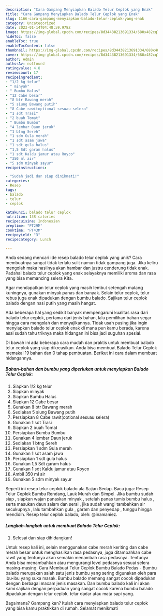 ```yaml
---
description: "Cara Gampang Menyiapkan Balado Telur Ceplok yang Enak"
title: "Cara Gampang Menyiapkan Balado Telur Ceplok yang Enak"
slug: 1166-cara-gampang-menyiapkan-balado-telur-ceplok-yang-enak
category: Uncategorized
date: 2023-01-14T04:48:59.978Z
image: https://img-global.cpcdn.com/recipes/8d34438213691334/680x482cq70/balado-telur-ceplok-foto-resep-utama.jpg
hideToc: false
enableToc: true
enableTocContent: false
thumbnail: https://img-global.cpcdn.com/recipes/8d34438213691334/680x482cq70/balado-telur-ceplok-foto-resep-utama.jpg
cover: https://img-global.cpcdn.com/recipes/8d34438213691334/680x482cq70/balado-telur-ceplok-foto-resep-utama.jpg
author: Admin
authorAv: notfound
ratingvalue: 4.8
reviewcount: 17
recipeingredient:
- "1/2 kg telur"
- " minyak"
- " Bumbu Halus"
- "12 Cabe besar"
- "8 btr Bawang merah"
- "5 siung Bawang putih"
- "8 Cabe rawitoptional sesuau selera"
- "1 sdt Trasi"
- "2 buah Tomat"
- " Bumbu Bumbu"
- "4 lembar Daun jeruk"
- "1 btng Sereh"
- "1 sdm Gula merah"
- "1 sdt asam jawa"
- "1 sdt gula halus"
- "1,5 Sdt garam halus"
- "1 sdt Kaldu jamur atau Royco"
- "350 ml air"
- "5 sdm minyak sayur"
recipeinstructions:

- "Sudah jadi dan siap dinikmati!"
categories:
- Resep
tags:
- balado
- telur
- ceplok

katakunci: balado telur ceplok 
nutrition: 138 calories
recipecuisine: Indonesian
preptime: "PT29M"
cooktime: "PT43M"
recipeyield: "3"
recipecategory: Lunch

---
```





Anda sedang mencari ide resep balado telur ceplok yang unik? Cara membuatnya sangat tidak terlalu sulit namun tidak gampang juga. Jika keliru mengolah maka hasilnya akan hambar dan justru cenderung tidak enak. Padahal balado telur ceplok yang enak selayaknya memiliki aroma dan rasa yang bisa memancing selera Kita.





Agar mendapatkan telur ceplok yang masih lembut setengah matang kuningnya, gunakan minyak panas dan banyak. Selain telur ceplok, telur rebus juga enak dipadukan dengan bumbu balado. Sajikan telur ceplok balado dengan nasi putih yang masih hangat.

Ada beberapa hal yang sedikit banyak mempengaruhi kualitas rasa dari balado telur ceplok, pertama dari jenis bahan, lalu pemilihan bahan segar hingga cara mengolah dan menyajikannya. Tidak usah pusing jika ingin menyiapkan balado telur ceplok enak di mana pun kamu berada, karena asal sudah tahu triknya maka hidangan ini bisa jadi suguhan spesial.






Di bawah ini ada beberapa cara mudah dan praktis untuk membuat balado telur ceplok yang siap dikreasikan. Anda bisa membuat Balado Telur Ceplok memakai 19 bahan dan 0 tahap pembuatan. Berikut ini cara dalam membuat hidangannya.

<!--inarticleads1-->

##### Bahan-bahan dan bumbu yang diperlukan untuk menyiapkan Balado Telur Ceplok:

1. Siapkan 1/2 kg telur
1. Siapkan  minyak
1. Siapkan  Bumbu Halus
1. Siapkan 12 Cabe besar
1. Gunakan 8 btr Bawang merah
1. Sediakan 5 siung Bawang putih
1. Persiapkan 8 Cabe rawit(optional sesuau selera)
1. Gunakan 1 sdt Trasi
1. Siapkan 2 buah Tomat
1. Persiapkan  Bumbu Bumbu
1. Gunakan 4 lembar Daun jeruk
1. Sediakan 1 btng Sereh
1. Persiapkan 1 sdm Gula merah
1. Gunakan 1 sdt asam jawa
1. Persiapkan 1 sdt gula halus
1. Gunakan 1,5 Sdt garam halus
1. Gunakan 1 sdt Kaldu jamur atau Royco
1. Ambil 350 ml air
1. Gunakan 5 sdm minyak sayur


Seperti ini resep telur ceplok balado ala Sajian Sedap. Baca juga: Resep Telur Ceplok Bumbu Rendang, Lauk Murah dan Simpel. Jika bumbu sudah siap , siapkan wajan panaskan minyak , setelah panas tumis bumbu halus , serta masukan daun salam dan serai , jika sudah wangi tambahkan air secukupnya , lalu tambahkan gula , garam dan penyedap , tunggu hingga mendidih. Resep telur ceplok balado, oleh: @inamaniez. 

<!--inarticleads2-->

##### Langkah-langkah untuk membuat Balado Telur Ceplok:


1. Selesai dan siap dihidangkan!

Untuk resep kali ini, selain menggunakan cabe merah keriting dan cabe merah besar untuk menghasilkan rasa pedasnya, juga ditambahkan cabe rawit yang tentunya akan semakin menambah rasa pedasnya. Tentunya Anda bisa menambahkan atau mengurangi level pedasnya sesuai selera masing-masing. Cara Membuat Telur Ceplok Bumbu Balado Pedas - Bumbu balado merupakan salah satu jenis bumbu yang sering digunakan oleh para ibu-ibu yang suka masak. Bumbu balado memang sangat cocok dipadukan dengan berbagai macam jenis masakan. Dan bumbu balado kali ini akan kami sajikan dengan perpaduan yang sangat cocok karena bumbu balado dipadukan dengan telur ceplok, telur dadar atau mata sapi yang. 

Bagaimana? Gampang kan? Itulah cara menyiapkan balado telur ceplok yang bisa kamu praktikkan di rumah. Selamat menikmati

